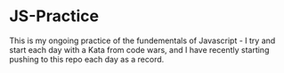 # JS-Practice

This is my ongoing practice of the fundementals of Javascript - I try and start each day with a Kata from code wars, and I have recently starting pushing to this repo each day as a record. 
